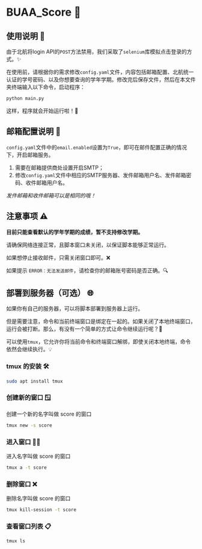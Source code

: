 # BUAA_Score 🚀

## 使用说明 📖

由于北航将login API的`POST`方法禁用，我们采取了`selenium`库模拟点击登录的方式。✨

在使用前，请根据你的需求修改`config.yaml`文件，内容包括邮箱配置、北航统一认证的学号密码、以及你想要查询的学年学期。修改完后保存文件，然后在本文件夹终端输入以下命令，启动程序：

```bash
python main.py
```

这样，程序就会开始运行啦！🎉

## 邮箱配置说明 📧

`config.yaml`文件中的`email.enabled`设置为`True`，即可在邮件配置正确的情况下，开启邮箱服务。

1. 需要在邮箱提供商处设置开启SMTP；
2. 修改`config.yaml`文件中相应的SMTP服务器、发件邮箱用户名、发件邮箱密码、收件邮箱用户名。

*发件邮箱和收件邮箱可以是相同的哦！*

## 注意事项 ⚠️

**目前只能查看默认的学年学期的成绩，暂不支持修改学期。**

请确保网络连接正常，且脚本窗口未关闭，以保证脚本能够正常运行。

如果想停止接收邮件，只需关闭窗口即可。❌

如果提示 `ERROR：无法发送邮件`，请检查你的邮箱账号密码是否正确。🔍

## 部署到服务器（可选） 🌐

如果你有自己的服务器，可以将脚本部署到服务器上运行。

但是需要注意，命令和当前终端窗口是绑定在一起的。如果关闭了本地终端窗口，运行会被打断。那么，有没有一个简单的方式让命令继续运行呢？🤔

可以使用`tmux`，它允许你将当前命令和终端窗口解绑，即使关闭本地终端，命令依然会继续执行。💡

### tmux 的安装 🛠️

```bash
sudo apt install tmux
```

### 创建新的窗口 🪟

创建一个新的名字叫做 score 的窗口

```bash
tmux new -s score
```

### 进入窗口 🧑‍💻

进入名字叫做 score 的窗口

```bash
tmux a -t score
```

### 删除窗口 ❌

删除名字叫做 score 的窗口

```bash
tmux kill-session -t score
```

### 查看窗口列表 📋

```bash
tmux ls
```
